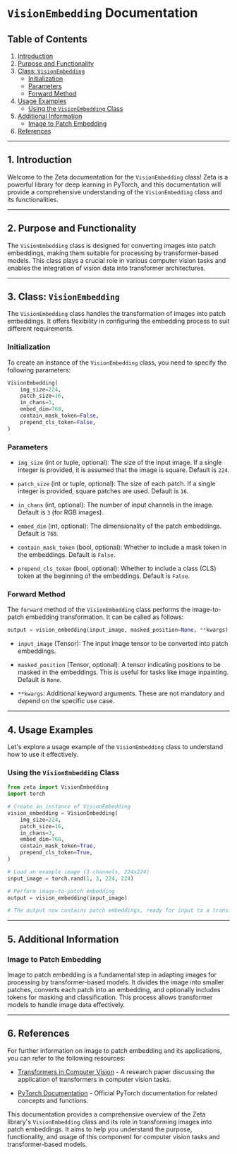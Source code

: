 # `VisionEmbedding` Documentation

## Table of Contents
1. [Introduction](#introduction)
2. [Purpose and Functionality](#purpose-and-functionality)
3. [Class: `VisionEmbedding`](#class-visionembedding)
   - [Initialization](#initialization)
   - [Parameters](#parameters)
   - [Forward Method](#forward-method)
4. [Usage Examples](#usage-examples)
   - [Using the `VisionEmbedding` Class](#using-the-visionembedding-class)
5. [Additional Information](#additional-information)
   - [Image to Patch Embedding](#image-to-patch-embedding)
6. [References](#references)

---

## 1. Introduction <a name="introduction"></a>

Welcome to the Zeta documentation for the `VisionEmbedding` class! Zeta is a powerful library for deep learning in PyTorch, and this documentation will provide a comprehensive understanding of the `VisionEmbedding` class and its functionalities.

---

## 2. Purpose and Functionality <a name="purpose-and-functionality"></a>

The `VisionEmbedding` class is designed for converting images into patch embeddings, making them suitable for processing by transformer-based models. This class plays a crucial role in various computer vision tasks and enables the integration of vision data into transformer architectures.

---

## 3. Class: `VisionEmbedding` <a name="class-visionembedding"></a>

The `VisionEmbedding` class handles the transformation of images into patch embeddings. It offers flexibility in configuring the embedding process to suit different requirements.

### Initialization <a name="initialization"></a>

To create an instance of the `VisionEmbedding` class, you need to specify the following parameters:

```python
VisionEmbedding(
    img_size=224,
    patch_size=16,
    in_chans=3,
    embed_dim=768,
    contain_mask_token=False,
    prepend_cls_token=False,
)
```

### Parameters <a name="parameters"></a>

- `img_size` (int or tuple, optional): The size of the input image. If a single integer is provided, it is assumed that the image is square. Default is `224`.

- `patch_size` (int or tuple, optional): The size of each patch. If a single integer is provided, square patches are used. Default is `16`.

- `in_chans` (int, optional): The number of input channels in the image. Default is `3` (for RGB images).

- `embed_dim` (int, optional): The dimensionality of the patch embeddings. Default is `768`.

- `contain_mask_token` (bool, optional): Whether to include a mask token in the embeddings. Default is `False`.

- `prepend_cls_token` (bool, optional): Whether to include a class (CLS) token at the beginning of the embeddings. Default is `False`.

### Forward Method <a name="forward-method"></a>

The `forward` method of the `VisionEmbedding` class performs the image-to-patch embedding transformation. It can be called as follows:

```python
output = vision_embedding(input_image, masked_position=None, **kwargs)
```

- `input_image` (Tensor): The input image tensor to be converted into patch embeddings.

- `masked_position` (Tensor, optional): A tensor indicating positions to be masked in the embeddings. This is useful for tasks like image inpainting. Default is `None`.

- `**kwargs`: Additional keyword arguments. These are not mandatory and depend on the specific use case.

---

## 4. Usage Examples <a name="usage-examples"></a>

Let's explore a usage example of the `VisionEmbedding` class to understand how to use it effectively.

### Using the `VisionEmbedding` Class <a name="using-the-visionembedding-class"></a>

```python
from zeta import VisionEmbedding
import torch

# Create an instance of VisionEmbedding
vision_embedding = VisionEmbedding(
    img_size=224,
    patch_size=16,
    in_chans=3,
    embed_dim=768,
    contain_mask_token=True,
    prepend_cls_token=True,
)

# Load an example image (3 channels, 224x224)
input_image = torch.rand(1, 3, 224, 224)

# Perform image-to-patch embedding
output = vision_embedding(input_image)

# The output now contains patch embeddings, ready for input to a transformer model
```

---

## 5. Additional Information <a name="additional-information"></a>

### Image to Patch Embedding <a name="image-to-patch-embedding"></a>

Image to patch embedding is a fundamental step in adapting images for processing by transformer-based models. It divides the image into smaller patches, converts each patch into an embedding, and optionally includes tokens for masking and classification. This process allows transformer models to handle image data effectively.

---

## 6. References <a name="references"></a>

For further information on image to patch embedding and its applications, you can refer to the following resources:

- [Transformers in Computer Vision](https://arxiv.org/abs/2103.08057) - A research paper discussing the application of transformers in computer vision tasks.

- [PyTorch Documentation](https://pytorch.org/docs/stable/index.html) - Official PyTorch documentation for related concepts and functions.

This documentation provides a comprehensive overview of the Zeta library's `VisionEmbedding` class and its role in transforming images into patch embeddings. It aims to help you understand the purpose, functionality, and usage of this component for computer vision tasks and transformer-based models.